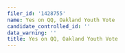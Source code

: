 ```yaml
---
filer_id: '1428755'
name: Yes on QQ, Oakland Youth Vote
candidate_controlled_id: ''
data_warning: ''
title: Yes on QQ, Oakland Youth Vote
---
```


